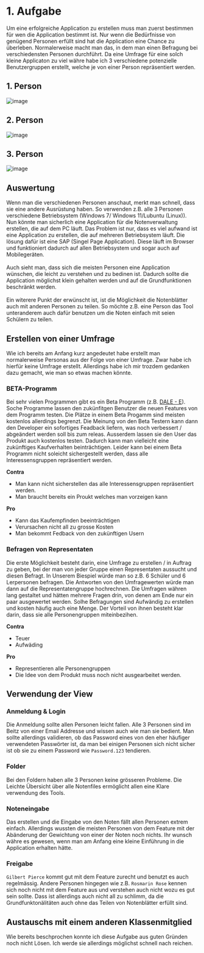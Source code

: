 # 1. Aufgabe
Um eine erfolgreiche Application zu erstellen muss man zuerst bestimmen für wen die Application bestimmt ist. Nur wenn die Bedürfnisse von genügend Personen erfüllt sind hat die Application eine Chance zu überleben. Normalerweise macht man das, in dem man einen Befragung bei verschiedensten Personen durchführt. Da eine Umfrage für eine solch kleine Applicaton zu viel währe habe ich 3 verschiedene potenzielle Benutzergruppen erstellt, welche je von einer Person repräsentiert werden.

## 1. Person
![image](https://user-images.githubusercontent.com/99135388/202279934-9ba9e2b3-1b1c-4de0-ae30-225a91aeb1df.png)

## 2. Person
![image](https://user-images.githubusercontent.com/99135388/202280028-4a94876f-169f-4e17-b0fe-b7834582aa8a.png)

## 3. Person
![image](https://user-images.githubusercontent.com/99135388/202280068-fdc9673c-ac68-427b-8087-9eade3f7e37e.png)

## Auswertung
Wenn man die verschiedenen Personen anschaut, merkt man schnell, dass sie eine andere Ausrüstung haben. So verwenden z.B. alle 3 Personen verschiedene Betriebsystem (Windows 7/ Windows 11/Lubuntu (Linux)). Nun könnte man sicherlich eine Application für die Notenverwaltung erstellen, die auf dem PC läuft. Das Problem ist nur, dass es viel aufwand ist eine Application zu erstellen, die auf mehreren Betriebsystem läuft. Die lösung dafür ist eine SAP (Singel Page Application). Diese läuft im Browser und funktioniert dadurch auf allen Betriebsystem und sogar auch auf Mobilegeräten.  <br/> <br/>
Auch sieht man, dass sich die meisten Personen eine Application wünschen, die leicht zu verstehen und zu bedinen ist. Dadurch sollte die Application möglichst klein gehalten werden und auf die Grundfunktionen beschränkt werden. <br/><br/>
Ein witerere Punkt der erwünscht ist, ist die Möglichkeit die Notenblätter auch mit anderen Personen zu teilen. So möchte z.B. eine Person das Tool unteranderem auch dafür benutzen um die Noten einfach mit seien Schülern zu teilen.

## Erstellen von einer Umfrage
Wie ich bereits am Anfang kurz angedeutet habe erstellt man normalerweise Personas aus der Folge von einer Umfrage. Zwar habe ich hierfür keine Umfrage erstellt. Allerdings habe ich mir trozdem gedanken dazu gemacht, wie man so etwas machen könnte.


### BETA-Programm
Bei sehr vielen Programmen gibt es ein Beta Programm (z.B. [DALE - E](https://openai.com/dall-e-2/)). Soche Programme lassen den zukünfitgen Benutzer die neuen Features von dem Programm testen. Die Plätze in einem Beta Progamm sind meisten kostenlos allerdings begrenzt. Die Meinung von den Beta Testern kann dann den Developer ein sofortiges Feadback liefern, was noch verbessert / abgeändert werden soll bis zum releas. Ausserdem lassen sie den User das Produkt auch kostenlos testen. Dadurch kann man vielleicht eine zukünftiges Kaufverhalten beinträchtigen. Leider kann bei einem Beta Programm nicht soleicht sichergestellt werden, dass alle Interessensgruppen repräsentiert werden. 

**Contra** <br/>
- Man kann nicht sicherstellen das alle Interessensgruppen repräsentiert werden.
- Man braucht bereits ein Proukt welches man vorzeigen kann

**Pro** <br/>
- Kann das Kaufempfinden beeinträchtigen
- Verursachen nicht all zu grosse Kosten
- Man bekommt Fedback von den zukünftigen Usern 

### Befragen von Representaten
Die erste Möglichkeit besteht darin, eine Umfrage zu erstellen / in Auftrag zu geben, bei der man von jeder Gruppe einen Representaten aussucht und diesen Befragt. In Unserem Biespiel würde man so z.B.  6 Schüler und 6 Lerpersonen befragen. Die Antworten von den Umfragewerten würde man dann auf die Representatengruppe hochrechnen. Die Umfragen währen lang gestaltet und hätten mehrere Fragen drin, von denen am Ende nur ein paar ausgewertet werden. Solhe Befragungen sind Aufwändig zu erstellen und kosten häufig auch eine Menge. Der Vorteil von ihnen besteht klar darin, dass sie alle Personengruppen miteinbezihen.

**Contra** <br>
- Teuer 
- Aufwäding

**Pro** <br/>
- Representieren alle Personengruppen
- Die Idee von dem Produkt muss noch nicht ausgearbeitet werden. 


## Verwendung der View
### Anmeldung & Login
Die Anmeldung sollte allen Personen leicht fallen. Alle 3 Personen sind im Beitz von einer Email Addresse und wissen auch wie man sie bedient. Man sollte allerdings validieren, ob das Password eines von den eher häufiger verwendeten Passwörter ist, da man bei einigen Personen sich nicht sicher ist ob sie zu einem Password wie `Password.123` tendieren. 

### Folder
Bei den Foldern haben alle 3 Personen keine grösseren Probleme. Die Leichte Übersicht über alle Notenfiles ermöglicht allen eine Klare verwendung des Tools. 

### Noteneingabe
Das erstellen und die Eingabe von den Noten fällt allen Personen extrem einfach. Allerdings wussten die meisten Personen von dem Feature mit der Abänderung der Gewichtung von einer der Noten noch nichts. Ihr wunsch währe es gewesen, wenn man am Anfang eine kleine Einführung in die Application erhalten hätte. 

### Freigabe
`Gilbert Pierce` kommt gut mit dem Feature zurecht und benutzt es auch regelmässig. Andere Personen hingegen wie z.B. `Rosmarin Rose` kennen sich noch nicht mit dem Feature aus und verstehen auch nicht wozu es gut sein sollte. Dass ist allerdings auch nicht all zu schlimm, da die Grundfunktonälitäten auch ohne das Teilen von Notenblätter erfüllt sind.

## Austauschs mit einem anderen Klassenmitglied
Wie bereits beschprochen konnte ich diese Aufgabe aus guten Gründen noch nicht Lösen. Ich werde sie allerdings möglichst schnell nach reichen.
